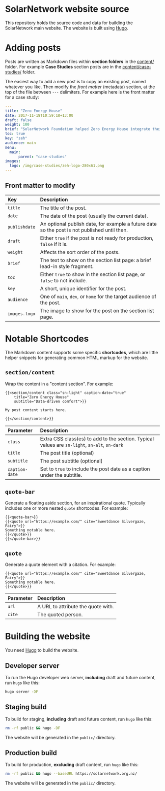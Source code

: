 # SolarNetwork website source

This repository holds the source code and data for building the SolarNetwork main website. The
website is built using [Hugo][hugo].

# Adding posts

Posts are written as Markdown files within **section folders** in the [content/](./content/) folder. For example
**Case Studies** section posts are in the [content/case-studies/](./content/case-studies/) folder.

The easiest way to add a new post is to copy an existing post, named whatever you like. Then modify
the _front matter_ (metadata) section, at the top of the file between `---` delimiters. For example
here is the front matter for a case study:

```yml
---
title: "Zero Energy House"
date: 2017-11-18T10:59:18+13:00
draft: false
weight: 100
brief: "SolarNetwork Foundation helped Zero Energy House integrate their building management system with SolarNetwork to enable real-time sharing of the house's energy environment."
toc: true
key: "zeh"
audience: main
menu:
  main:
      parent: "case-studies"
images:
  logo: /img/case-studies/zeh-logo-280x61.png
---
```

## Front matter to modify

| Key | Description |
|:----|:------------|
| `title` | The title of the post. |
| `date`  | The date of the post (usually the current date). |
| `publishdate` | An optional publish date, for example a future date so the post is not published until then. |
| `draft` | Either `true` if the post is not ready for production, `false` if it is. |
| `weight` | Affects the sort order of the posts. |
| `brief`  | The text to show on the section list page: a brief lead-in style fragment. |
| `toc`    | Either `true` to show in the section list page, or `false` to not include. |
| `key`    | A short, unique identifier for the post. |
| `audience` | One of `main`, `dev`, or `home` for the target audience of the post. |
| `images.logo` | The image to show for the post on the section list page. |

# Notable Shortcodes

The Markdown content supports some specific **shortcodes**, which are little helper snippets for
generating common HTML markup for the website.

## `section/content`

Wrap the content in a "content section". For example:

```
{{<section/content class="sn-light" caption-date="true"
    title="Zero Energy House"
    subtitle="Data-driven comfort">}}

My post content starts here.

{{</section/content>}}
```

| Parameter | Description |
|:----------|:------------|
| `class` | Extra CSS class(es) to add to the section. Typical values are `sn-light`, `sn-alt`, `sn-dark` |
| `title` | The post title (optional) |
| `subtitle` | The post subtitle (optional) |
| `caption-date` | Set to `true` to include the post date as a caption under the subtitle. |

## `quote-bar`

Generate a floating aside section, for an inspirational quote. Typically includes one or more nested
`quote` shortcodes. For example:

```
{{<quote-bar>}}
{{<quote url="https://example.com/" cite="Sweetdance Silvergaze, Fairy">}}
Something notable here.
{{</quote>}}
{{</quote-bar>}}
```

## `quote`

Generate a quote element with a citation. For example:

```
{{<quote url="https://example.com/" cite="Sweetdance Silvergaze, Fairy">}}
Something notable here.
{{</quote>}}
```

| Parameter | Description |
|:----------|:------------|
| `url` | A URL to attribute the quote with. |
| `cite` | The quoted person. |

# Building the website

You need [Hugo][hugo] to build the website.

## Developer server

To run the Hugo developer web server, **including** draft and future content, run `hugo`
like this:

```sh
hugo server -DF
```

## Staging build

To build for staging, **including** draft and future content, run `hugo` like this:

```sh
rm -rf public && hugo -DF
```

The website will be generated in the `public/` directory.

## Production build

To build for production, **excluding** draft content, run `hugo` like this:

```sh
rm -rf public && hugo --baseURL https://solarnetwork.org.nz/
```

The website will be generated in the `public/` directory.

[hugo]: https://gohugo.io/

